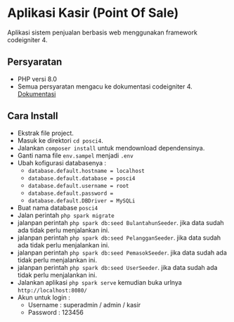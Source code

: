 # Aplikasi Kasir (Point Of Sale)
Aplikasi sistem penjualan berbasis web menggunakan framework codeigniter 4.

## Persyaratan
 - PHP versi 8.0
 - Semua persyaratan mengacu ke dokumentasi codeigniter 4. [Dokumentasi](https://codeigniter.com/user_guide/intro/requirements.html)

## Cara Install
 - Ekstrak file project.
 - Masuk ke direktori `cd posci4`.
 - Jalankan `composer install` untuk mendownload dependensinya.
 - Ganti nama file `env.sampel` menjadi `.env`
 - Ubah kofigurasi databasenya :
    - `database.default.hostname = localhost`
    - `database.default.database = posci4`
    - `database.default.username = root`
    - `database.default.password = `
    - `database.default.DBDriver = MySQLi`
 - Buat nama database `posci4` 
 - Jalan perintah `php spark migrate`
 - jalanpan perintah `php spark db:seed BulantahunSeeder`. jika data sudah ada tidak perlu menjalankan ini.
 - jalanpan perintah `php spark db:seed PelangganSeeder`. jika data sudah ada tidak perlu menjalankan ini.
 - jalanpan perintah `php spark db:seed PemasokSeeder`. jika data sudah ada tidak perlu menjalankan ini.
 - jalanpan perintah `php spark db:seed UserSeeder`. jika data sudah ada tidak perlu menjalankan ini.
 - Jalankan aplikasi `php spark serve` kemudian buka urlnya `http://localhost:8080/`
 - Akun untuk login :
    - Username : superadmin / admin / kasir
    - Password : 123456

